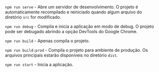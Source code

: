 `npm run serve` - Abre um servidor de desenvolvimento. O projeto é automaticamente recompilado e reiniciado quando algum arquivo do diretório `src` for modificado.

`npm run debug` - Compila e inicia a aplicação em modo de debug. O projeto pode ser debugado abrindo a opção DevTools do Google Chrome.

`npm run build` - Apenas compila o projeto.

`npm run build:prod` - Compila o projeto para ambiente de produção. Os arquivos principais estarão disponíveis no diretório `dist`.

`npm run start` - Inicia a aplicação.

